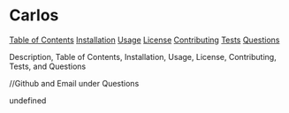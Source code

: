 # Carlos

  
  [Table of Contents](#table-of-contents)
  [Installation](#instalation)
  [Usage](#usage)
  [License](#license)
  [Contributing](#contributing)
  [Tests](#tests)
  [Questions](#questions)

  Description, Table of Contents, Installation, Usage, License, Contributing, Tests, and Questions

//Github and Email under Questions 


  undefined
